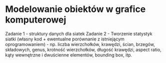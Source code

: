 # Modelowanie obiektów w grafice komputerowej
Zadanie 1 - struktury danych dla siatek
Zadanie 2 - Tworzenie statystyk siatki (własny kod + ewentualne porównanie z istniejącym oprogramowaniem) - np. liczba wierzchołków, krawędzi, ścian, brzegów, składowych, genus, krotność wierzchołków, długość krawędzi, aspect ratio, kąty wewnętrzne i dwuścienne elementów, bounding box, itp.
